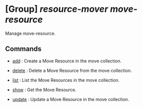 # [Group] _resource-mover move-resource_

Manage move-resource.

## Commands

- [add](/Commands/resource-mover/move-resource/_add.md)
: Create a Move Resource in the move collection.

- [delete](/Commands/resource-mover/move-resource/_delete.md)
: Delete a Move Resource from the move collection.

- [list](/Commands/resource-mover/move-resource/_list.md)
: List the Move Resources in the move collection.

- [show](/Commands/resource-mover/move-resource/_show.md)
: Get the Move Resource.

- [update](/Commands/resource-mover/move-resource/_update.md)
: Update a Move Resource in the move collection.
